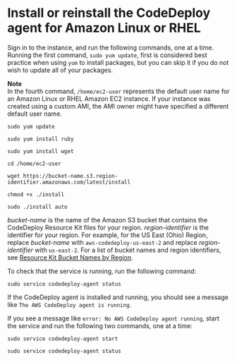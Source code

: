 # Install or reinstall the CodeDeploy agent for Amazon Linux or RHEL<a name="codedeploy-agent-operations-install-linux"></a>

Sign in to the instance, and run the following commands, one at a time\. Running the first command, `sudo yum update`, first is considered best practice when using `yum` to install packages, but you can skip it if you do not wish to update all of your packages\.

**Note**  
In the fourth command, `/home/ec2-user` represents the default user name for an Amazon Linux or RHEL Amazon EC2 instance\. If your instance was created using a custom AMI, the AMI owner might have specified a different default user name\. 

```
sudo yum update
```

```
sudo yum install ruby
```

```
sudo yum install wget
```

```
cd /home/ec2-user
```

```
wget https://bucket-name.s3.region-identifier.amazonaws.com/latest/install
```

```
chmod +x ./install
```

```
sudo ./install auto
```

*bucket\-name* is the name of the Amazon S3 bucket that contains the CodeDeploy Resource Kit files for your region\. *region\-identifier* is the identifier for your region\. For example, for the US East \(Ohio\) Region, replace *bucket\-name* with `aws-codedeploy-us-east-2` and replace *region\-identifier* with `us-east-2`\. For a list of bucket names and region identifiers, see [Resource Kit Bucket Names by Region](resource-kit.md#resource-kit-bucket-names)\.

To check that the service is running, run the following command:

```
sudo service codedeploy-agent status
```

If the CodeDeploy agent is installed and running, you should see a message like `The AWS CodeDeploy agent is running`\.

If you see a message like `error: No AWS CodeDeploy agent running`, start the service and run the following two commands, one at a time:

```
sudo service codedeploy-agent start
```

```
sudo service codedeploy-agent status
```